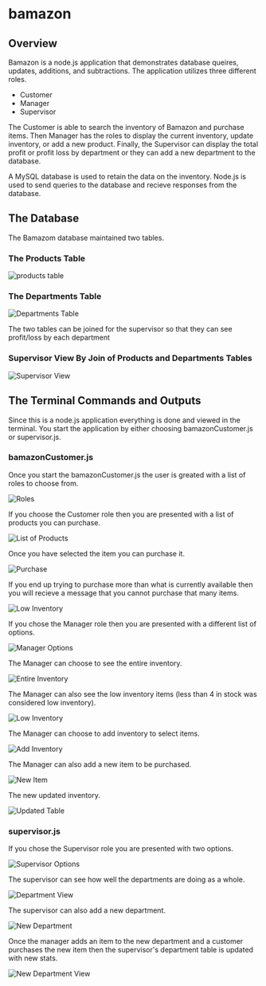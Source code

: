 # bamazon

## Overview

Bamazon is a node.js application that demonstrates database queires, updates, additions, and subtractions. The application utilizes three different roles.
* Customer
* Manager
* Supervisor

The Customer is able to search the inventory of Bamazon and purchase items. Then Manager has the roles to display the current inventory, update inventory, or add a new product. Finally, the Supervisor can display the total profit or profit loss by department or they can add a new department to the database. 

A MySQL database is used to retain the data on the inventory. Node.js is used to send queries to the database and recieve responses from the database. 

## The Database

The Bamazom database maintained two tables.

### The Products Table
![products table](/images/product_table.JPG)

### The Departments Table
![Departments Table](/images/department_table.JPG)

The two tables can be joined for the supervisor so that they can see profit/loss by each department

### Supervisor View By Join of Products and Departments Tables
![Supervisor View](/images/supervisor_table.JPG)

## The Terminal Commands and Outputs

Since this is a node.js application everything is done and viewed in the terminal. You start the application by either choosing bamazonCustomer.js or supervisor.js.

### bamazonCustomer.js
Once you start the bamazonCustomer.js the user is greated with a list of roles to choose from.

![Roles](/images/roles.JPG)

If you choose the Customer role then you are presented with a list of products you can purchase.

![List of Products](/images/customer_productlist.JPG)

Once you have selected the item you can purchase it.

![Purchase](/images/customer_purchase.JPG)

If you end up trying to purchase more than what is currently available then you will recieve a message that you cannot purchase that many items.

![Low Inventory](/images/customer_lowinventory.JPH)


If you chose the Manager role then you are presented with a different list of options.

![Manager Options](/images/manager_options.JPG)

The Manager can choose to see the entire inventory.

![Entire Inventory](/images/manager_table_all_products.JPG)

The Manager can also see the low inventory items (less than 4 in stock was considered low inventory).

![Low Inventory](/images/manager_lowinv.JPG)

The Manager can choose to add inventory to select items.

![Add Inventory](/images/manager_updateInv.JPG)

The Manager can also add a new item to be purchased.

![New Item](/images/manager_addItem.JPG)

The new updated inventory.

![Updated Table](/images/manager_updatedTable.JPG)


### supervisor.js

If you chose the Supervisor role you are presented with two options.

![Supervisor Options](/images/supervisor_options.JPG)

The supervisor can see how well the departments are doing as a whole. 

![Department View](/images/supervisor_tableView.JPG)

The supervisor can also add a new department.

![New Department](/images/supervisor_newDepartment.JPG)

Once the manager adds an item to the new department and a customer purchases the new item then the supervisor's department table is updated with new stats.

![New Department View](/images/supervisor_updatedTable.JPG)